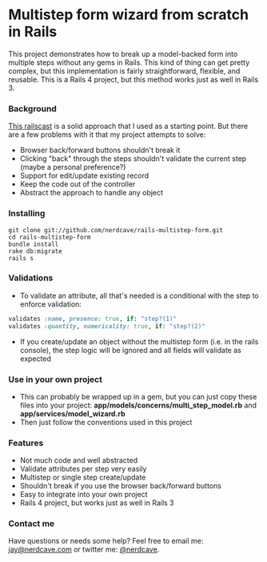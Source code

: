 # Multistep form wizard from scratch in Rails
This project demonstrates how to break up a model-backed form into multiple steps without any gems in Rails.  This kind of thing can get pretty complex, but this implementation is fairly straightforward, flexible, and reusable.  This is a Rails 4 project, but this method works just as well in Rails 3.

### Background
[This railscast](http://railscasts.com/episodes/217-multistep-forms) is a solid approach that I used as a starting point.  But there are a few problems with it that my project attempts to solve:

* Browser back/forward buttons shouldn't break it
* Clicking "back" through the steps shouldn't validate the current step (maybe a personal preference?)
* Support for edit/update existing record
* Keep the code out of the controller
* Abstract the approach to handle any object

### Installing

	git clone git://github.com/nerdcave/rails-multistep-form.git
	cd rails-multistep-form
	bundle install
	rake db:migrate
	rails s

### Validations
* To validate an attribute, all that's needed is a conditional with the step to enforce validation:

```ruby
validates :name, presence: true, if: "step?(1)"
validates :quantity, numericality: true, if: "step?(2)"
```
* If you create/update an object without the multistep form (i.e. in the rails console), the step logic will be ignored and all fields will validate as expected

### Use in your own project
* This can probably be wrapped up in a gem, but you can just copy these files into your project: **app/models/concerns/multi_step_model.rb** and **app/services/model_wizard.rb**
* Then just follow the conventions used in this project

### Features
* Not much code and well abstracted
* Validate attributes per step very easily
* Multistep or single step create/update
* Shouldn't break if you use the browser back/forward buttons
* Easy to integrate into your own project
* Rails 4 project, but works just as well in Rails 3

### Contact me
Have questions or needs some help?  Feel free to email me: <jay@nerdcave.com> or twitter me: [@nerdcave](http://twitter.com/nerdcave).
